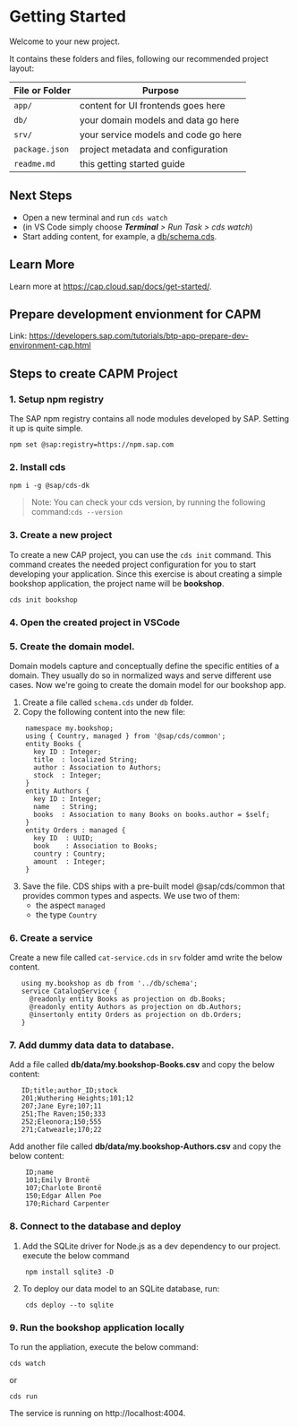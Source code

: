 # Getting Started

Welcome to your new project.

It contains these folders and files, following our recommended project layout:

File or Folder | Purpose
---------|----------
`app/` | content for UI frontends goes here
`db/` | your domain models and data go here
`srv/` | your service models and code go here
`package.json` | project metadata and configuration
`readme.md` | this getting started guide


## Next Steps

- Open a new terminal and run `cds watch` 
- (in VS Code simply choose _**Terminal** > Run Task > cds watch_)
- Start adding content, for example, a [db/schema.cds](db/schema.cds).


## Learn More

Learn more at https://cap.cloud.sap/docs/get-started/.

## Prepare development envionment for CAPM 
Link: https://developers.sap.com/tutorials/btp-app-prepare-dev-environment-cap.html


## Steps to create CAPM Project

### 1. Setup npm registry
   The SAP npm registry contains all node modules developed by SAP. Setting it up is quite simple.
```
npm set @sap:registry=https://npm.sap.com
```
### 2. Install cds

```
npm i -g @sap/cds-dk
```
> Note: You can check your cds version, by running the following command:`cds --version`
> 
### 3. Create a new project
To create a new CAP project, you can use the `cds init` command. This command creates the needed project configuration for you to start developing your application. Since this exercise is about creating a simple bookshop application, the project name will be **bookshop**.

```
cds init bookshop
```
### 4. Open the created project in VSCode

### 5. Create the domain model.

Domain models capture and conceptually define the specific entities of a domain. They usually do so in normalized ways and serve different use cases. Now we're going to create the domain model for our bookshop app.

1. Create a file called `schema.cds` under `db` folder.
2. Copy the following content into the new file:
```
    namespace my.bookshop;
    using { Country, managed } from '@sap/cds/common';
    entity Books {
      key ID : Integer;
      title  : localized String;
      author : Association to Authors;
      stock  : Integer;
    }
    entity Authors {
      key ID : Integer;
      name   : String;
      books  : Association to many Books on books.author = $self;
    }
    entity Orders : managed {
      key ID  : UUID;
      book    : Association to Books;
      country : Country;
      amount  : Integer;
    }
 ```
3. Save the file.
   CDS ships with a pre-built model @sap/cds/common that provides common types and aspects. We use two of them:
    - the aspect `managed` 
    - the type `Country`

### 6. Create a service
  Create a new file called `cat-service.cds` in `srv` folder amd write the below content.
 ```
    using my.bookshop as db from '../db/schema';
    service CatalogService {
      @readonly entity Books as projection on db.Books;
      @readonly entity Authors as projection on db.Authors;
      @insertonly entity Orders as projection on db.Orders;
    }
```

### 7. Add dummy data data to database.

 Add a file called **db/data/my.bookshop-Books.csv** and copy the below content:
 ```csv
    ID;title;author_ID;stock
    201;Wuthering Heights;101;12
    207;Jane Eyre;107;11
    251;The Raven;150;333
    252;Eleonora;150;555
    271;Catweazle;170;22
 ```
 Add another file called **db/data/my.bookshop-Authors.csv** and copy the below content:
 
```csv
    ID;name
    101;Emily Brontë
    107;Charlote Brontë
    150;Edgar Allen Poe
    170;Richard Carpenter
 ```
 
### 8. Connect to the database and deploy
1. Add the SQLite driver for Node.js as a dev dependency to our project. execute the below command

```
    npm install sqlite3 -D
```
2. To deploy our data model to an SQLite database, run:

```
    cds deploy --to sqlite
```
### 9. Run the bookshop application locally

  To run the appliation, execute the below command:
  ```
  cds watch 
  ```
  or 
  ```
  cds run
  ```
 The service is running on http://localhost:4004.
